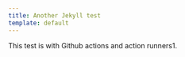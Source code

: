 ```yaml
---
title: Another Jekyll test
template: default
---
```

This test is with Github actions and action runners1.

